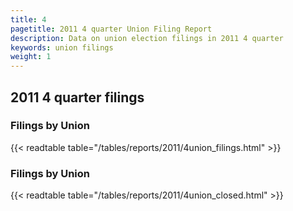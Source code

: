 ```yaml
---
title: 4
pagetitle: 2011 4 quarter Union Filing Report
description: Data on union election filings in 2011 4 quarter 
keywords: union filings
weight: 1
---
```


## 2011 4 quarter filings

### Filings by Union
{{< readtable table="/tables/reports/2011/4union_filings.html" >}}

### Filings by Union
{{< readtable table="/tables/reports/2011/4union_closed.html" >}}
